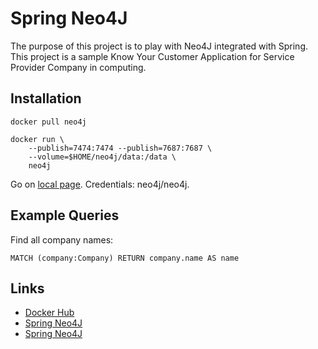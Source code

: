 # Spring Neo4J

The purpose of this project is to play with Neo4J integrated with Spring. This project
is a sample Know Your Customer Application for Service Provider Company in computing.


## Installation

````
docker pull neo4j
````

````
docker run \
    --publish=7474:7474 --publish=7687:7687 \
    --volume=$HOME/neo4j/data:/data \
    neo4j
````

Go on [local page](http://localhost:7474/). Credentials: neo4j/neo4j.


## Example Queries

Find all company names:

````
MATCH (company:Company) RETURN company.name AS name
````

## Links

* [Docker Hub](https://hub.docker.com/_/neo4j)
* [Spring Neo4J](https://spring.io/guides/gs/accessing-data-neo4j)
* [Spring Neo4J](https://docs.spring.io/spring-data/neo4j/docs/7.0.0/reference/html/)